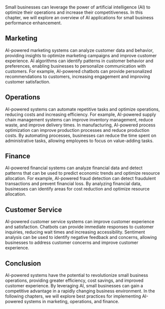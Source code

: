 

Small businesses can leverage the power of artificial intelligence (AI) to optimize their operations and increase their competitiveness. In this chapter, we will explore an overview of AI applications for small business performance enhancement.

Marketing
---------

AI-powered marketing systems can analyze customer data and behavior, providing insights to optimize marketing campaigns and improve customer experience. AI algorithms can identify patterns in customer behavior and preferences, enabling businesses to personalize communication with customers. For example, AI-powered chatbots can provide personalized recommendations to customers, increasing engagement and improving customer satisfaction.

Operations
----------

AI-powered systems can automate repetitive tasks and optimize operations, reducing costs and increasing efficiency. For example, AI-powered supply chain management systems can improve inventory management, reduce waste, and improve delivery times. In manufacturing, AI-powered process optimization can improve production processes and reduce production costs. By automating processes, businesses can reduce the time spent on administrative tasks, allowing employees to focus on value-adding tasks.

Finance
-------

AI-powered financial systems can analyze financial data and detect patterns that can be used to predict economic trends and optimize resource allocation. For example, AI-powered fraud detection can detect fraudulent transactions and prevent financial loss. By analyzing financial data, businesses can identify areas for cost reduction and optimize resource allocation.

Customer Service
----------------

AI-powered customer service systems can improve customer experience and satisfaction. Chatbots can provide immediate responses to customer inquiries, reducing wait times and increasing accessibility. Sentiment analysis can be used to identify negative feedback and concerns, allowing businesses to address customer concerns and improve customer experience.

Conclusion
----------

AI-powered systems have the potential to revolutionize small business operations, providing greater efficiency, cost savings, and improved customer experience. By leveraging AI, small businesses can gain a competitive advantage in a rapidly changing business environment. In the following chapters, we will explore best practices for implementing AI-powered systems in marketing, operations, and finance.
